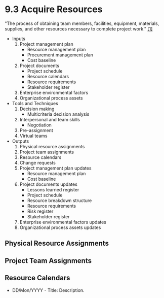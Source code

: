 # 9.3 Acquire Resources

"The process of obtaining team members, facilities, equipment, materials,
supplies, and other resources necessary to complete project work."
[[1]](../home.md#references)

- Inputs
  1. Project management plan
     - Resource management plan
     - Procurement management plan
     - Cost baseline
  2. Project documents
     - Project schedule
     - Resource calendars
     - Resource requirements
     - Stakeholder register
  3. Enterprise environmental factors
  4. Organizational process assets
- Tools and Techniques
  1. Decision making
     - Multicriteria decision analysis
  2. Interpersonal and team skills
     - Negotiation
  3. Pre-assignment
  4. Virtual teams
- Outputs
  1. Physical resource assignments
  2. Project team assignments
  3. Resource calendars
  4. Change requests
  5. Project management plan updates
     - Resource management plan
     - Cost baseline
  6. Project documents updates
     - Lessons learned register
     - Project schedule
     - Resource breakdown structure
     - Resource requirements
     - Risk register
     - Stakeholder register
  7. Enterprise environmental factors updates
  8. Organizational process assets updates

## Physical Resource Assignments

## Project Team Assignments

## Resource Calendars

- DD/Mon/YYYY - Title: Description.
